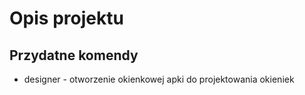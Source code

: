 # Opis projektu

## Przydatne komendy

* designer - otworzenie okienkowej apki do projektowania okieniek
